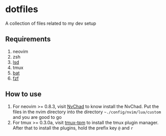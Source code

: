 # dotfiles
A collection of files related to my dev setup

## Requirements
1. neovim
2. zsh
3. [lsd](https://github.com/lsd-rs/lsd)
4. tmux
5. [bat](https://github.com/sharkdp/bat)
6. [fzf](https://github.com/junegunn/fzf)

## How to use
1. For neovim >= 0.8.3, visit [NvChad](https://NvChad.com) to know install the NvChad. Put the files in the nvim directory into the directory `~./config/nvim/lua/custom` and  you are good to go
2. For tmux >= 0.3.0a, visit [tmux-tpm](https://github.com/tmux-plugins/tpm) to install the tmux plugin manager. After that to install the plugins, hold the prefix key `@` and `r`
